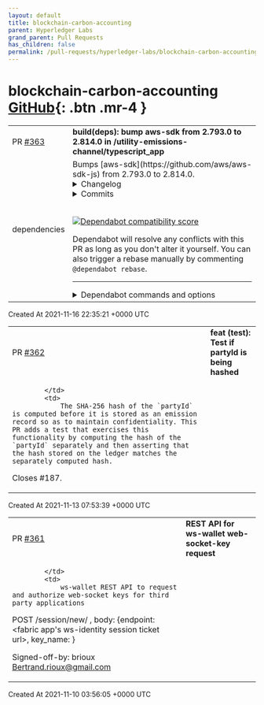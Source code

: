 ```yaml
---
layout: default
title: blockchain-carbon-accounting
parent: Hyperledger Labs
grand_parent: Pull Requests
has_children: false
permalink: /pull-requests/hyperledger-labs/blockchain-carbon-accounting
---
```


# blockchain-carbon-accounting <span class="fs-3 right-align">[GitHub](https://github.com/hyperledger-labs/blockchain-carbon-accounting){: .btn .mr-4 }</span>


<div>
    <table>
        <tr>
            <td>
                PR <a href="https://github.com/hyperledger-labs/blockchain-carbon-accounting/pull/363" class=".btn">#363</a>
            </td>
            <td>
                <b>
                    build(deps): bump aws-sdk from 2.793.0 to 2.814.0 in /utility-emissions-channel/typescript_app
                </b>
            </td>
        </tr>
        <tr>
            <td>
                <span class="chip">dependencies</span>
            </td>
            <td>
                Bumps [aws-sdk](https://github.com/aws/aws-sdk-js) from 2.793.0 to 2.814.0.
<details>
<summary>Changelog</summary>
<p><em>Sourced from <a href="https://github.com/aws/aws-sdk-js/blob/master/CHANGELOG.md">aws-sdk's changelog</a>.</em></p>
<blockquote>
<h2>2.814.0</h2>
<ul>
<li>bugfix: Credentials: SDK will throw if shared ini file's profile name can be resolved to <strong>proto</strong></li>
<li>feature: EC2: EBS io2 volumes now supports Multi-Attach</li>
<li>feature: PersonalizeRuntime: Updated FilterValues regex pattern to align with Filter Expression.</li>
<li>feature: RDS: Adds IAM DB authentication information to the PendingModifiedValues output of the DescribeDBInstances API. Adds ClusterPendingModifiedValues information to the output of the DescribeDBClusters API.</li>
</ul>
<h2>2.813.0</h2>
<ul>
<li>feature: ConfigService: Adding PutExternalEvaluation API which grants permission to deliver evaluation result to AWS Config</li>
<li>feature: DLM: Provide Cross-account copy event based policy support in DataLifecycleManager (DLM)</li>
<li>feature: EC2: C6gn instances are powered by AWS Graviton2 processors and offer 100 Gbps networking bandwidth. These instances deliver up to 40% better price-performance benefit versus comparable x86-based instances</li>
<li>feature: Imagebuilder: This release adds support for building and distributing container images within EC2 Image Builder.</li>
<li>feature: KMS: Added CreationDate and LastUpdatedDate timestamps to ListAliases API response</li>
<li>feature: Route53: This release adds support for DNSSEC signing in Amazon Route 53.</li>
<li>feature: Route53Resolver: Route 53 Resolver adds support for enabling resolver DNSSEC validation in virtual private cloud (VPC).</li>
<li>feature: SQS: Amazon SQS adds queue attributes to enable high throughput FIFO.</li>
<li>feature: ServiceCatalog: Support TagOptions sharing with Service Catalog portfolio sharing.</li>
</ul>
<h2>2.812.0</h2>
<ul>
<li>feature: CostExplorer: This release updates the &quot;MonitorArnList&quot; from a list of String to be a list of Arn for both CreateAnomalySubscription and UpdateAnomalySubscription APIs</li>
<li>feature: Location: Initial release of Amazon Location Service. A new geospatial service providing capabilities to render maps, geocode/reverse geocode, track device locations, and detect geofence entry/exit events.</li>
<li>feature: QuickSight: QuickSight now supports connecting to federated data sources of Athena</li>
<li>feature: WellArchitected: This is the first release of AWS Well-Architected Tool API support, use to review your workload and compare against the latest AWS architectural best practices.</li>
</ul>
<h2>2.811.0</h2>
<ul>
<li>feature: Amp: (New Service) Amazon Managed Service for Prometheus is a fully managed Prometheus-compatible monitoring service that makes it easy to monitor containerized applications securely and at scale.</li>
<li>feature: GreengrassV2: AWS IoT Greengrass V2 is a new major version of AWS IoT Greengrass. This release adds several updates such as modular components, continuous deployments, and improved ease of use.</li>
<li>feature: IoTAnalytics: FileFormatConfiguration enables data store to save data in JSON or Parquet format. S3Paths enables you to specify the S3 objects that save your channel messages when you reprocess the pipeline.</li>
<li>feature: IoTFleetHub: AWS IoT Fleet Hub, a new feature of AWS IoT Device Management that provides a web application for monitoring and managing device fleets connected to AWS IoT at scale.</li>
<li>feature: IoTWireless: AWS IoT for LoRaWAN enables customers to setup a private LoRaWAN network by connecting their LoRaWAN devices and gateways to the AWS cloud without managing a LoRaWAN Network Server.</li>
<li>feature: Iot: AWS IoT Rules Engine adds Kafka Action that allows sending data to Apache Kafka clusters inside a VPC. AWS IoT Device Defender adds custom metrics and machine-learning based anomaly detection.</li>
<li>feature: IotDeviceAdvisor: AWS IoT Core Device Advisor is fully managed test capability for IoT devices. Device manufacturers can use Device Advisor to test their IoT devices for reliable and secure connectivity with AWS IoT.</li>
<li>feature: Lambda: Added support for Apache Kafka as a event source. Added support for TumblingWindowInSeconds for streams event source mappings. Added support for FunctionResponseTypes for streams event source mappings</li>
<li>feature: SSM: Adding support for Change Manager API content</li>
</ul>
<h2>2.810.0</h2>
<ul>
<li>feature: DevOpsGuru: Documentation updates for DevOps Guru.</li>
<li>feature: EC2: Add c5n.metal to ec2 instance types list</li>
<li>feature: GlobalAccelerator: This release adds support for custom routing accelerators</li>
</ul>
<h2>2.809.0</h2>
<ul>
<li>feature: AutoScaling: Documentation updates and corrections for Amazon EC2 Auto Scaling API Reference and SDKs.</li>
<li>feature: CloudTrail: CloudTrailInvalidClientTokenIdException is now thrown when a call results in the InvalidClientTokenId error code. The Name parameter of the AdvancedEventSelector data type is now optional.</li>
<li>feature: IoTSiteWise: Added the ListAssetRelationships operation and support for composite asset models, which represent structured sets of properties within asset models.</li>
</ul>
<h2>2.808.0</h2>
<ul>
<li>feature: EC2: TGW connect simplifies connectivity of SD-WAN appliances; IGMP support for TGW multicast; VPC Reachability Analyzer for VPC resources connectivity analysis.</li>
<li>feature: Kendra: Amazon Kendra now supports adding synonyms to an index through the new Thesaurus resource.</li>
<li>feature: NetworkManager: This release adds API support for Transit Gateway Connect integration into AWS Network Manager.</li>
</ul>
<h2>2.807.0</h2>
<!-- raw HTML omitted -->
</blockquote>
<p>... (truncated)</p>
</details>
<details>
<summary>Commits</summary>
<ul>
<li><a href="https://github.com/aws/aws-sdk-js/commit/8875a35871b738388398ed5667ffc7d6eb1aa36f"><code>8875a35</code></a> Updates SDK to v2.814.0</li>
<li><a href="https://github.com/aws/aws-sdk-js/commit/dd83d672170e8cc0c52a20df29a43e7663e5336a"><code>dd83d67</code></a> throw at invalid profile name in shared ini file (<a href="https://github-redirect.dependabot.com/aws/aws-sdk-js/issues/3585">#3585</a>)</li>
<li><a href="https://github.com/aws/aws-sdk-js/commit/ee0c5a314ae1048e2f371f61fe32aa3d88a523f6"><code>ee0c5a3</code></a> Updates SDK to v2.813.0</li>
<li><a href="https://github.com/aws/aws-sdk-js/commit/468d15b92d8af65804f53a9734837a3a1636fb77"><code>468d15b</code></a> Updates SDK to v2.812.0</li>
<li><a href="https://github.com/aws/aws-sdk-js/commit/c50132f3a1f366e871f658fd796291997fe32b4e"><code>c50132f</code></a> Update README.md with references to JS SDK V3 (<a href="https://github-redirect.dependabot.com/aws/aws-sdk-js/issues/3582">#3582</a>)</li>
<li><a href="https://github.com/aws/aws-sdk-js/commit/3e19b081cae3b123e55223c767e95c30f200271a"><code>3e19b08</code></a> Updates SDK to v2.811.0</li>
<li><a href="https://github.com/aws/aws-sdk-js/commit/f26c00dc76653a703e8021593d7e1baebc9d390b"><code>f26c00d</code></a> Updates SDK to v2.810.0</li>
<li><a href="https://github.com/aws/aws-sdk-js/commit/b393a6e1e7824855b9d7ab59ff3ca4f4425d933c"><code>b393a6e</code></a> Adds automatic PreSignedUrl generation to RDS.StartDBInstanceAutomatedBackups...</li>
<li><a href="https://github.com/aws/aws-sdk-js/commit/fa579670cffa3ee902ab3f4dddb9e6245489b86f"><code>fa57967</code></a> Updates SDK to v2.809.0</li>
<li><a href="https://github.com/aws/aws-sdk-js/commit/9a52018b7c74eb7925c4929f186dfd9401a472f0"><code>9a52018</code></a> Updates SDK to v2.808.0</li>
<li>Additional commits viewable in <a href="https://github.com/aws/aws-sdk-js/compare/v2.793.0...v2.814.0">compare view</a></li>
</ul>
</details>
<br />


[![Dependabot compatibility score](https://dependabot-badges.githubapp.com/badges/compatibility_score?dependency-name=aws-sdk&package-manager=npm_and_yarn&previous-version=2.793.0&new-version=2.814.0)](https://docs.github.com/en/github/managing-security-vulnerabilities/about-dependabot-security-updates#about-compatibility-scores)

Dependabot will resolve any conflicts with this PR as long as you don't alter it yourself. You can also trigger a rebase manually by commenting `@dependabot rebase`.

[//]: # (dependabot-automerge-start)
[//]: # (dependabot-automerge-end)

---

<details>
<summary>Dependabot commands and options</summary>
<br />

You can trigger Dependabot actions by commenting on this PR:
- `@dependabot rebase` will rebase this PR
- `@dependabot recreate` will recreate this PR, overwriting any edits that have been made to it
- `@dependabot merge` will merge this PR after your CI passes on it
- `@dependabot squash and merge` will squash and merge this PR after your CI passes on it
- `@dependabot cancel merge` will cancel a previously requested merge and block automerging
- `@dependabot reopen` will reopen this PR if it is closed
- `@dependabot close` will close this PR and stop Dependabot recreating it. You can achieve the same result by closing it manually
- `@dependabot ignore this major version` will close this PR and stop Dependabot creating any more for this major version (unless you reopen the PR or upgrade to it yourself)
- `@dependabot ignore this minor version` will close this PR and stop Dependabot creating any more for this minor version (unless you reopen the PR or upgrade to it yourself)
- `@dependabot ignore this dependency` will close this PR and stop Dependabot creating any more for this dependency (unless you reopen the PR or upgrade to it yourself)
- `@dependabot use these labels` will set the current labels as the default for future PRs for this repo and language
- `@dependabot use these reviewers` will set the current reviewers as the default for future PRs for this repo and language
- `@dependabot use these assignees` will set the current assignees as the default for future PRs for this repo and language
- `@dependabot use this milestone` will set the current milestone as the default for future PRs for this repo and language

You can disable automated security fix PRs for this repo from the [Security Alerts page](https://github.com/hyperledger-labs/blockchain-carbon-accounting/network/alerts).

</details>
            </td>
        </tr>
    </table>
    <div class="right-align">
        Created At 2021-11-16 22:35:21 +0000 UTC
    </div>
</div>

<div>
    <table>
        <tr>
            <td>
                PR <a href="https://github.com/hyperledger-labs/blockchain-carbon-accounting/pull/362" class=".btn">#362</a>
            </td>
            <td>
                <b>
                    feat (test): Test if partyId is being hashed
                </b>
            </td>
        </tr>
        <tr>
            <td>
                
            </td>
            <td>
                The SHA-256 hash of the `partyId` is computed before it is stored as an emission record so as to maintain confidentiality. This PR adds a test that exercises this functionality by computing the hash of the `partyId` separately and then asserting that the hash stored on the ledger matches the separately computed hash.

Closes #187. 
            </td>
        </tr>
    </table>
    <div class="right-align">
        Created At 2021-11-13 07:53:39 +0000 UTC
    </div>
</div>

<div>
    <table>
        <tr>
            <td>
                PR <a href="https://github.com/hyperledger-labs/blockchain-carbon-accounting/pull/361" class=".btn">#361</a>
            </td>
            <td>
                <b>
                    REST API for ws-wallet web-socket-key request
                </b>
            </td>
        </tr>
        <tr>
            <td>
                
            </td>
            <td>
                ws-wallet REST API to request and authorize web-socket keys for third party applications

POST /session/new/ ,
body: {endpoint: <fabric app's ws-identity session ticket  url>, key_name: <keyName>}

Signed-off-by: brioux <Bertrand.rioux@gmail.com>
            </td>
        </tr>
    </table>
    <div class="right-align">
        Created At 2021-11-10 03:56:05 +0000 UTC
    </div>
</div>

